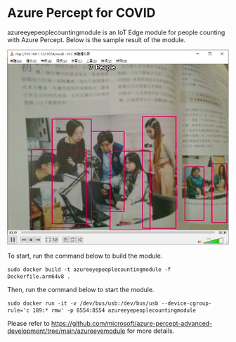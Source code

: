 # Azure Percept for COVID
azureeyepeoplecountingmodule is an IoT Edge module for people counting with Azure Percept. Below is the sample result of the module.

![](sample.png)

To start, run the command below to build the module.

```
sudo docker build -t azureeyepeoplecountingmodule -f Dockerfile.arm64v8 .
```

Then, run the command below to start the module.

```
sudo docker run -it -v /dev/bus/usb:/dev/bus/usb --device-cgroup-rule='c 189:* rmw' -p 8554:8554 azureeyepeoplecountingmodule
```

Please refer to https://github.com/microsoft/azure-percept-advanced-development/tree/main/azureeyemodule for more details.
